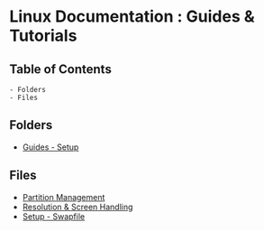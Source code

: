 # Linux Documentation : Guides & Tutorials

## Table of Contents
	- Folders
	- Files

## Folders
- [Guides - Setup](Setup)

## Files

- [Partition Management](Partition%20Management.txt)
- [Resolution & Screen Handling](Resolution%20Management.txt)
- [Setup - Swapfile](Setup/Swapfile.txt)

